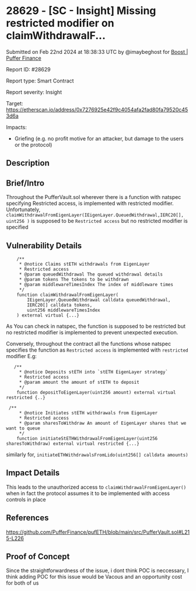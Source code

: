 # 28629 - \[SC - Insight] Missing restricted modifier on claimWithdrawalF...

Submitted on Feb 22nd 2024 at 18:38:33 UTC by @imaybeghost for [Boost | Puffer Finance](https://immunefi.com/bounty/pufferfinance-boost/)

Report ID: #28629

Report type: Smart Contract

Report severity: Insight

Target: https://etherscan.io/address/0x7276925e42f9c4054afa2fad80fa79520c453d6a

Impacts:

* Griefing (e.g. no profit motive for an attacker, but damage to the users or the protocol)

## Description

## Brief/Intro

Throughout the PufferVault.sol wherever there is a function with natspec specifying Restricted access, is implemented with restricted modifier. Unfortunately, `claimWithdrawalFromEigenLayer(IEigenLayer.QueuedWithdrawal,IERC20[], uint256 )` is supposed to be `Restricted access` but no restricted modifier is specified

## Vulnerability Details

```
    /**
     * @notice Claims stETH withdrawals from EigenLayer
     * Restricted access
     * @param queuedWithdrawal The queued withdrawal details
     * @param tokens The tokens to be withdrawn
     * @param middlewareTimesIndex The index of middleware times
     */
    function claimWithdrawalFromEigenLayer(
        IEigenLayer.QueuedWithdrawal calldata queuedWithdrawal,
        IERC20[] calldata tokens,
        uint256 middlewareTimesIndex
    ) external virtual {...}

```

As You can check in natspec, the function is supposed to be restricted but no restricted modifier is implemented to prevent unexpected execution.

Conversely, throughout the contract all the functions whose natspec specifies the function as `Restricted access` is implemented with `restricted` modifier E.g:

```
   /**
     * @notice Deposits stETH into `stETH EigenLayer strategy`
     * Restricted access
     * @param amount the amount of stETH to deposit
     */
    function depositToEigenLayer(uint256 amount) external virtual restricted {..}
```

```
 /**
     * @notice Initiates stETH withdrawals from EigenLayer
     * Restricted access
     * @param sharesToWithdraw An amount of EigenLayer shares that we want to queue
     */
    function initiateStETHWithdrawalFromEigenLayer(uint256 sharesToWithdraw) external virtual restricted {...}
```

similarly for, `initiateETHWithdrawalsFromLido(uint256[] calldata amounts)`

## Impact Details

This leads to the unauthorized access to `claimWithdrawalFromEigenLayer()` when in fact the protocol assumes it to be implemented with access controls in place

## References

https://github.com/PufferFinance/pufETH/blob/main/src/PufferVault.sol#L215-L226

## Proof of Concept

Since the straightforwardness of the issue, i dont think POC is neccessary, I think adding POC for this issue would be Vacous and an opportunity cost for both of us
